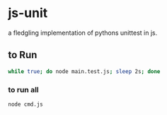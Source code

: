 # js-unit
a fledgling implementation of pythons unittest in js.

## to Run
```bash
while true; do node main.test.js; sleep 2s; done
```

### to run all
```bash
node cmd.js
```
